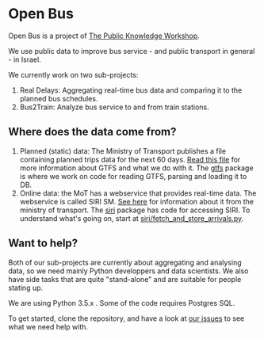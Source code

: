 # Open Bus

Open Bus is a project of [The Public Knowledge Workshop](http://http://www.hasadna.org.il). 

We use public data to improve bus service - and public transport in general - in Israel.

We currently work on two sub-projects: 

1. Real Delays: Aggregating real-time bus data and comparing it to the planned bus schedules. 
2. Bus2Train: Analyze bus service to and from train stations.


## Where does the data come from?

1. Planned (static) data: The Ministry of Transport publishes a file containing planned trips data for the next 60 days. [Read this file](https://github.com/hasadna/open-bus/blob/master/gtfs/working_with_GTFS.md) for more information about GTFS and what we do with it. The [gtfs](https://github.com/hasadna/open-bus/tree/master/gtfs) package is where we work on code for reading GTFS, parsing and loading it to DB. 
2. Online data: the MoT has a webservice that provides real-time data. The webservice is called SIRI SM. [See here](http://he.mot.gov.il/index.php?option=com_content&view=article&id=2243:pub-trn-memchakim&catid=167:pub-trn-dev-info&Itemid=304) for information about it from the ministry of transport. The [siri](https://github.com/hasadna/open-bus/tree/master/siri) package has code for accessing SIRI. To understand what's going on, start at [siri/fetch_and_store_arrivals.py](https://github.com/hasadna/open-bus/blob/master/siri/fetch_and_store_arrivals.py).


## Want to help?
Both of our sub-projects are currently about aggregating and analysing data, so we need mainly Python developpers and data scientists. We also have side tasks that are quite "stand-alone" and are suitable for people stating up. 

We are using Python 3.5.x . Some of the code requires Postgres SQL. 

To get started, clone the repository, and have a look at [our issues](https://github.com/hasadna/open-bus/issues) to see what we need help with. 
